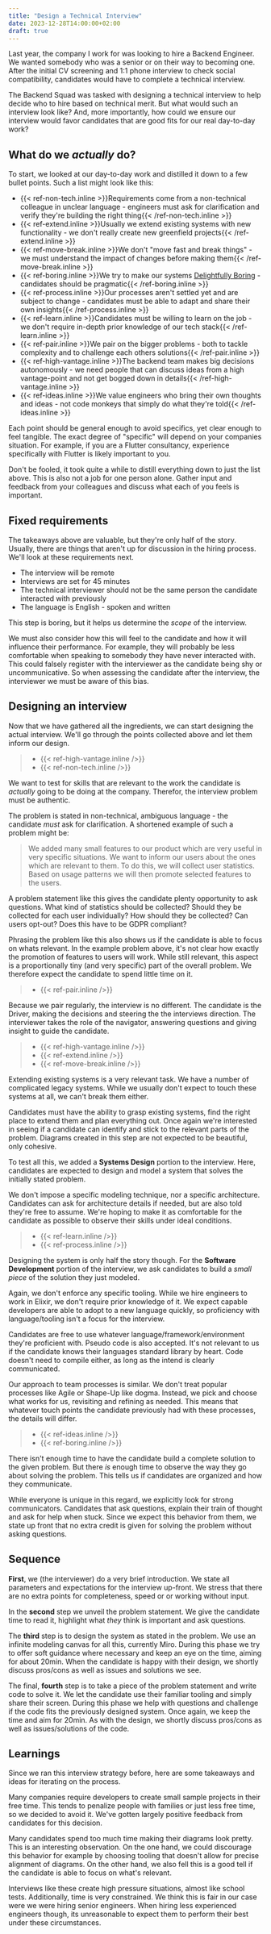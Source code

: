 ```yaml
---
title: "Design a Technical Interview"
date: 2023-12-28T14:00:00+02:00
draft: true
---
```


Last year, the company I work for was looking to hire a Backend Engineer.
We wanted somebody who was a senior or on their way to becoming one.
After the initial CV screening and 1:1 phone interview to check social compatibility, candidates would have to complete a technical interview.

The Backend Squad was tasked with designing a technical interview to help decide who to hire based on technical merit.
But what would such an interview look like?
And, more importantly, how could we ensure our interview would favor candidates that are good fits for our real day-to-day work?

## What do we _actually_ do?

To start, we looked at our day-to-day work and distilled it down to a few bullet points.
Such a list might look like this:

<ul>
<li>{{< ref-non-tech.inline >}}Requirements come from a non-technical colleague in unclear language - engineers must ask for clarification and verify they're building the right thing{{< /ref-non-tech.inline >}}</li>
<li>{{< ref-extend.inline >}}Usually we extend existing systems with new functionality - we don't really create new greenfield projects{{< /ref-extend.inline >}}</li>
<li>{{< ref-move-break.inline >}}We don't "move fast and break things" - we must understand the impact of changes before making them{{< /ref-move-break.inline >}}</li>
<li>{{< ref-boring.inline >}}We try to make our systems <a href='/writings/delightfully_boring'>Delightfully Boring</a> - candidates should be pragmatic{{< /ref-boring.inline >}}</li>
<li>{{< ref-process.inline >}}Our processes aren't settled yet and are subject to change - candidates must be able to adapt and share their own insights{{< /ref-process.inline >}}</li>
<li>{{< ref-learn.inline >}}Candidates must be willing to learn on the job - we don't require in-depth prior knowledge of our tech stack{{< /ref-learn.inline >}}</li>
<li>{{< ref-pair.inline >}}We pair on the bigger problems - both to tackle complexity and to challenge each others solutions{{< /ref-pair.inline >}}</li>
<li>{{< ref-high-vantage.inline >}}The backend team makes big decisions autonomously - we need people that can discuss ideas from a high vantage-point and not get bogged down in details{{< /ref-high-vantage.inline >}}</li>
<li>{{< ref-ideas.inline >}}We value engineers who bring their own thoughts and ideas - not code monkeys that simply do what they're told{{< /ref-ideas.inline >}}</li>
</ul>

Each point should be general enough to avoid specifics, yet clear enough to feel tangible.
The exact degree of "specific" will depend on your companies situation.
For example, if you are a Flutter consultancy, experience specifically with Flutter is likely important to you.

Don't be fooled, it took quite a while to distill everything down to just the list above.
This is also not a job for one person alone.
Gather input and feedback from your colleagues and discuss what each of you feels is important.

## Fixed requirements

The takeaways above are valuable, but they're only half of the story.
Usually, there are things that aren't up for discussion in the hiring process.
We'll look at these requirements next.

* The interview will be remote
* Interviews are set for 45 minutes
* The technical interviewer should not be the same person the candidate interacted with previously
* The language is English - spoken and written

This step is boring, but it helps us determine the _scope_ of the interview.

We must also consider how this will feel to the candidate and how it will influence their performance.
For example, they will probably be less comfortable when speaking to somebody they have never interacted with.
This could falsely register with the interviewer as the candidate being shy or uncommunicative.
So when assessing the candidate after the interview, the interviewer we must be aware of this bias.

## Designing an interview

Now that we have gathered all the ingredients, we can start designing the actual interview.
We'll go through the points collected above and let them inform our design.

> * {{< ref-high-vantage.inline />}}
> * {{< ref-non-tech.inline />}}

We want to test for skills that are relevant to the work the candidate is _actually_ going to be doing at the company.
Therefor, the interview problem must be authentic.

The problem is stated in non-technical, ambiguous language - the candidate _must_ ask for clarification.
A shortened example of such a problem might be:

> We added many small features to our product which are very useful in very specific situations. We want to inform our users about the ones which are relevant to them. To do this, we will collect user statistics. Based on usage patterns we will then promote selected features to the users.

A problem statement like this gives the candidate plenty opportunity to ask questions.
What kind of statistics should be collected? Should they be collected for each user individually? How should they be collected? Can users opt-out? Does this have to be GDPR compliant?

Phrasing the problem like this also shows us if the candidate is able to focus on whats relevant.
In the example problem above, it's not clear how exactly the promotion of features to users will work.
While still relevant, this aspect is a proportionally tiny (and very specific) part of the overall problem.
We therefore expect the candidate to spend little time on it.

> * {{< ref-pair.inline />}}

Because we pair regularly, the interview is no different.
The candidate is the Driver, making the decisions and steering the the interviews direction.
The interviewer takes the role of the navigator, answering questions and giving insight to guide the candidate.

> * {{< ref-high-vantage.inline />}}
> * {{< ref-extend.inline />}}
> * {{< ref-move-break.inline />}}

Extending existing systems is a very relevant task.
We have a number of complicated legacy systems.
While we usually don't expect to touch these systems at all, we can't break them either.

Candidates must have the ability to grasp existing systems, find the right place to extend them and plan everything out.
Once again we're interested in seeing if a candidate can identify and stick to the relevant parts of the problem.
Diagrams created in this step are not expected to be beautiful, only cohesive.

To test all this, we added a **Systems Design** portion to the interview.
Here, candidates are expected to design and model a system that solves the initially stated problem.

We don't impose a specific modeling technique, nor a specific architecture.
Candidates can ask for architecture details if needed, but are also told they're free to assume.
We're hoping to make it as comfortable for the candidate as possible to observe their skills under ideal conditions.

> * {{< ref-learn.inline />}}
> * {{< ref-process.inline />}}

Designing the system is only half the story though.
For the **Software Development** portion of the interview, we ask candidates to build a _small piece_ of the solution they just modeled.

Again, we don't enforce any specific tooling.
While we hire engineers to work in Elixir, we don't require prior knowledge of it.
We expect capable developers are able to adopt to a new language quickly, so proficiency with language/tooling isn't a focus for the interview.

Candidates are free to use whatever language/framework/environment they're proficient with.
Pseudo code is also accepted.
It's not relevant to us if the candidate knows their languages standard library by heart.
Code doesn't need to compile either, as long as the intend is clearly communicated.

Our approach to team processes is similar.
We don't treat popular processes like Agile or Shape-Up like dogma.
Instead, we pick and choose what works for us, revisiting and refining as needed.
This means that whatever touch points the candidate previously had with these processes, the details will differ.

> * {{< ref-ideas.inline />}}
> * {{< ref-boring.inline />}}

There isn't enough time to have the candidate build a complete solution to the given problem.
But there _is_ enough time to observe the way they go about solving the problem.
This tells us if candidates are organized and how they communicate.

While everyone is unique in this regard, we explicitly look for strong communicators.
Candidates that ask questions, explain their train of thought and ask for help when stuck.
Since we expect this behavior from them, we state up front that no extra credit is given for solving the problem without asking questions.

## Sequence

**First**, we (the interviewer) do a very brief introduction.
We state all parameters and expectations for the interview up-front.
We stress that there are no extra points for completeness, speed or or working without input.

In the **second** step we unveil the problem statement.
We give the candidate time to read it, highlight what _they_ think is important and ask questions.

The **third** step is to design the system as stated in the problem.
We use an infinite modeling canvas for all this, currently Miro.
During this phase we try to offer soft guidance where necessary and keep an eye on the time, aiming for about 20min.
When the candidate is happy with their design, we shortly discuss pros/cons as well as issues and solutions we see.

The final, **fourth** step is to take a piece of the problem statement and write code to solve it.
We let the candidate use their familiar tooling and simply share their screen.
During this phase we help with questions and challenge if the code fits the previously designed system.
Once again, we keep the time and aim for 20min.
As with the design, we shortly discuss pros/cons as well as issues/solutions of the code.

## Learnings

Since we ran this interview strategy before, here are some takeaways and ideas for iterating on the process.

Many companies require developers to create small sample projects in their free time.
This tends to penalize people with families or just less free time, so we decided to avoid it.
We've gotten largely positive feedback from candidates for this decision.

Many candidates spend too much time making their diagrams look pretty.
This is an interesting observation.
On the one hand, we could discourage this behavior for example by choosing tooling that doesn't allow for precise alignment of diagrams.
On the other hand, we also fell this is a good tell if the candidate is able to focus on what's relevant.

Interviews like these create high pressure situations, almost like school tests.
Additionally, time is very constrained.
We think this is fair in our case were we were hiring senior engineers.
When hiring less experienced engineers though, its unreasonable to expect them to perform their best under these circumstances.
